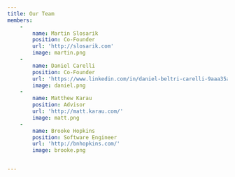 ```yaml
---
title: Our Team
members:
    -
        name: Martin Slosarik
        position: Co-Founder
        url: 'http://slosarik.com'
        image: martin.png
    -
        name: Daniel Carelli
        position: Co-Founder
        url: 'https://www.linkedin.com/in/daniel-beltri-carelli-9aaa35a5/?ppe=1'
        image: daniel.png
    -
        name: Matthew Karau
        position: Advisor
        url: 'http://matt.karau.com/'
        image: matt.png
    -
        name: Brooke Hopkins
        position: Software Engineer
        url: 'http://bnhopkins.com/'
        image: brooke.png


---
```

